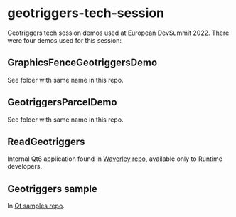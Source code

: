 # geotriggers-tech-session
Geotriggers tech session demos used at European DevSummit 2022. There were four demos used for this session: 

## GraphicsFenceGeotriggersDemo

See folder with same name in this repo.

## GeotriggersParcelDemo

See folder with same name in this repo.

## ReadGeotriggers

Internal Qt6 application found in [Waverley repo](https://devtopia.esri.com/runtime/waverley/tree/main/src/qt/cpp/ReadGeotriggers), available only to Runtime developers.

## Geotriggers sample

In [Qt samples repo](https://github.com/Esri/arcgis-runtime-samples-qt/tree/main/ArcGISRuntimeSDKQt_CppSamples/Analysis/Geotriggers).

